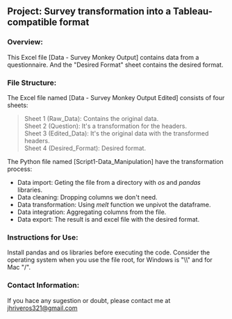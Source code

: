 ## **Project: Survey transformation into a Tableau-compatible format**

### Overview:
This Excel file [Data - Survey Monkey Output] contains data from a questionnaire. And the "Desired Format" sheet contains the desired format.

### File Structure:
The Excel file named [Data - Survey Monkey Output Edited] consists of four sheets:

> Sheet 1 (Raw_Data): Contains the original data.<br>
> Sheet 2 (Question): It's a transformation for the headers.<br>
> Sheet 3 (Edited_Data): It's the original data with the transformed headers.<br>
> Sheet 4 (Desired_Format): Desired format.<br>

The Python file named [Script1-Data_Manipulation] have the transformation process:
  - Data import: Geting the file from a directory with _os_ and _pandas_ libraries.
  - Data cleaning: Dropping columns we don't need.
  - Data transformation: Using _melt_ function we unpivot the dataframe.
  - Data integration: Aggregating columns from the file.
  - Data export: The result is and excel file with the desired format.

### Instructions for Use:
Install pandas and os libraries before executing the code.
Consider the operating system when you use the file root, for Windows is "\\\\" and for Mac "/".

### Contact Information:
If you hace any sugestion or doubt, please contact me at jhriveros321@gmail.com

